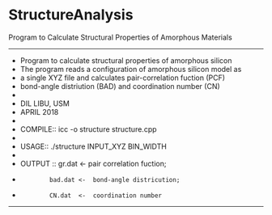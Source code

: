 # StructureAnalysis
Program to Calculate Structural Properties of Amorphous Materials
* *******************************************************************************  
 *   Program to calculate structural properties of amorphous silicon
 *   The program reads a configuration of amorphous silicon model as 
 *   a single XYZ file and calculates pair-correlation fuction (PCF)
 *   bond-angle distriution (BAD) and coordination number (CN)
 *
 *   DIL LIBU, USM
 *   APRIL 2018
 *
 *   COMPILE:: icc -o structure structure.cpp
 *
 *   USAGE:: ./structure INPUT_XYZ BIN_WIDTH
 *
 *   OUTPUT :: gr.dat  <-  pair correlation fuction;
 *             bad.dat <-  bond-angle districution;
 *             CN.dat  <-  coordination number 
 * *******************************************************************************  
